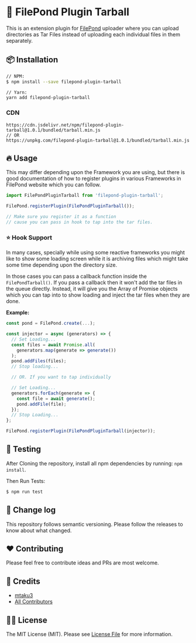 # :gift: FilePond Plugin Tarball

This is an extension plugin for [FilePond](https://pqina.nl/filepond/) uploader where you can upload directories as Tar Files instead of uploading each individual files in them separately.

## :package: Installation

```bash
// NPM:
$ npm install --save filepond-plugin-tarball

// Yarn:
yarn add filepond-plugin-tarball
```

### CDN

```
https://cdn.jsdelivr.net/npm/filepond-plugin-tarball@1.0.1/bundled/tarball.min.js
// OR
https://unpkg.com/filepond-plugin-tarball@1.0.1/bundled/tarball.min.js
```

## :fire: Usage

This may differ depending upon the Framework you are using, but there is good documentation of how to register plugins in various Frameworks in FilePond website which you can follow.

```js
import FilePondPluginTarball from 'filepond-plugin-tarball';

FilePond.registerPlugin(FilePondPluginTarball());

// Make sure you register it as a function
// cause you can pass in hook to tap into the tar files.
```

### :star: Hook Support

In many cases, specially while using some reactive frameworks you might like to show some loading screen while it is archiving files which might take some time depending upon the directory size.

In those cases you can pass a callback function inside the `FilePondTarball()`. If you pass a callback then it won't add the tar files in the queue directly. Instead, it will give you the Array of Promise objects which you can tap into to show loading and inject the tar files when they are done.

**Example:**
```js
const pond = FilePond.create(...);

const injector = async (generators) => {
  // Set Loading...
  const files = await Promise.all(
    generators.map(generate => generate())
  );
  pond.addFiles(files);
  // Stop loading...

  // OR. If you want to tap individually

  // Set Loading...
  generators.forEach(generate => {
    const file = await generate();
    pond.addFile(file);
  });
  // Stop Loading...
};

FilePond.registerPlugin(FilePondPluginTarball(injector));
```

## :microscope: Testing

After Cloning the repository, install all npm dependencies by running: `npm install`.

Then Run Tests:

```bash
$ npm run test
```

## :date: Change log

This repository follows semantic versioning. Please follow the releases to know about what changed.

## :heart: Contributing

Please feel free to contribute ideas and PRs are most welcome.

## :crown: Credits

- [mtaku3][link-author]
- [All Contributors][link-contributors]

## :policeman: License

The MIT License (MIT). Please see [License File](LICENSE) for more information.

[link-author]: https://mtaku3.com
[link-contributors]: ../../contributors
